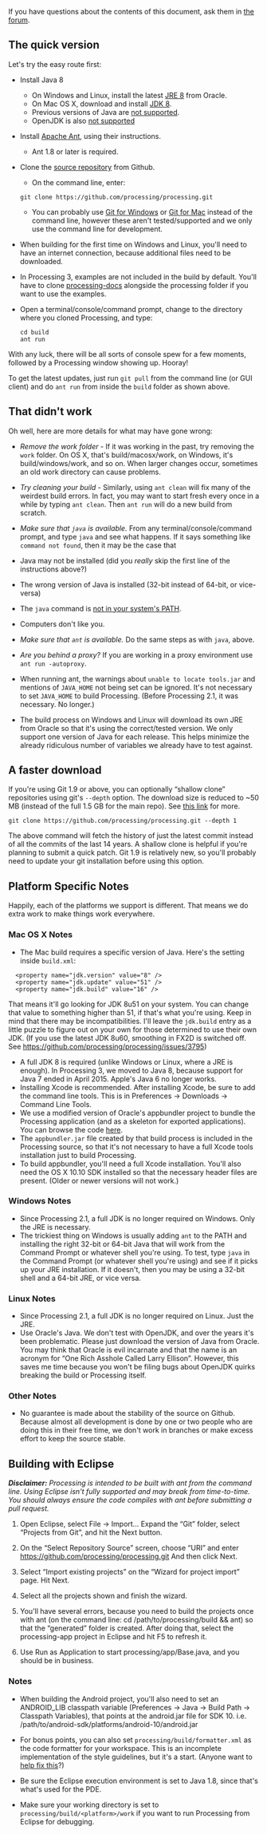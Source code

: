 If you have questions about the contents of this document, ask them in [the forum](http://forum.processing.org/two/categories/developing-processing).

## The quick version

Let's try the easy route first:

* Install Java 8
    * On Windows and Linux, install the latest [JRE 8](http://www.oracle.com/technetwork/java/javase/downloads) from Oracle. 
    * On Mac OS X, download and install [JDK 8](http://www.oracle.com/technetwork/java/javase/downloads). 
    * Previous versions of Java are [not supported](https://github.com/processing/processing/wiki/Supported-Platforms#java-versions).
    * OpenJDK is also [not supported](https://github.com/processing/processing/wiki/Supported-Platforms#linux)

* Install [Apache Ant](http://ant.apache.org/), using their instructions.
    * Ant 1.8 or later is required.

* Clone the [source repository](http://github.com/processing/processing) from Github. 
    * On the command line, enter:
    ````
    git clone https://github.com/processing/processing.git
    ````
    * You can probably use [Git for Windows](http://windows.github.com/) or [Git for Mac](http://mac.github.com/) instead of the command line, however these aren't tested/supported and we only use the command line for development.

* When building for the first time on Windows and Linux, you'll need to have an internet connection, because additional files need to be downloaded. 

* In Processing 3, examples are not included in the build by default. You'll have to clone [processing-docs](https://github.com/processing/processing-docs) alongside the processing folder if you want to use the examples.

* Open a terminal/console/command prompt, change to the directory where you cloned Processing, and type:
    ````
    cd build
    ant run
    ````
With any luck, there will be all sorts of console spew for a few moments, followed by a Processing window showing up. Hooray! 

To get the latest updates, just run `git pull` from the command line (or GUI client) and do `ant run` from inside the `build` folder as shown above.

## That didn't work

Oh well, here are more details for what may have gone wrong: 

* *Remove the work folder* - If it was working in the past, try removing the `work` folder. On OS X, that's build/macosx/work, on Windows, it's build/windows/work, and so on. When larger changes occur, sometimes an old work directory can cause problems. 

* *Try cleaning your build* - Similarly, using `ant clean` will fix many of the weirdest build errors. In fact, you may want to start fresh every once in a while by typing `ant clean`. Then `ant run` will do a new build from scratch.

* *Make sure that `java` is available.* From any terminal/console/command prompt, and type `java` and see what happens. If it says something like `command not found`, then it may be the case that
 * Java may not be installed (did you _really_ skip the first line of the instructions above?)
 * The wrong version of Java is installed (32-bit instead of 64-bit, or vice-versa)
 * The `java` command is [not in your system's PATH](http://www.java.com/en/download/help/path.xml). 
 * Computers don't like you.

* *Make sure that `ant` is available.* Do the same steps as with `java`, above. 

* *Are you behind a proxy?* If you are working in a proxy environment use `ant run -autoproxy`.

* When running ant, the warnings about `unable to locate tools.jar` and mentions of `JAVA_HOME` not being set can be ignored. It's not necessary to set `JAVA_HOME` to build Processing. (Before Processing 2.1, it was necessary. No longer.)

* The build process on Windows and Linux will download its own JRE from Oracle so that it's using the correct/tested version. We only support one version of Java for each release. This helps minimize the already ridiculous number of variables we already have to test against. 

## A faster download

If you're using Git 1.9 or above, you can optionally “shallow clone” repositories using git's `--depth` option. The download size is reduced to ~50 MB (instead of the full 1.5 GB for the main repo). See [this link](http://stackoverflow.com/questions/6941889/is-git-clone-depth-1-shallow-clone-more-useful-than-it-makes-out) for more.

````
git clone https://github.com/processing/processing.git --depth 1
````
The above command will fetch the history of just the latest commit instead of all the commits of the last 14 years. A shallow clone is helpful if you're planning to submit a quick patch. Git 1.9 is relatively new, so you'll probably need to update your git installation before using this option.

## Platform Specific Notes

Happily, each of the platforms we support is different. That means we do extra work to make things work everywhere.

### Mac OS X Notes

* The Mac build requires a specific version of Java. Here's the setting inside `build.xml`:
```
  <property name="jdk.version" value="8" />
  <property name="jdk.update" value="51" />
  <property name="jdk.build" value="16" />
```
That means it'll go looking for JDK 8u51 on your system. You can change that value to something higher than 51, if that's what you're using. Keep in mind that there may be incompatibilities. I'll leave the `jdk.build` entry as a little puzzle to figure out on your own for those determined to use their own JDK. (If you use the latest JDK 8u60, smoothing in FX2D is switched off. See https://github.com/processing/processing/issues/3795)
* A full JDK 8 is required (unlike Windows or Linux, where a JRE is enough). In Processing 3, we moved to Java 8, because support for Java 7 ended in April 2015. Apple's Java 6 no longer works. 
* Installing Xcode is recommended. After installing Xcode, be sure to add the command line tools. This is in Preferences → Downloads → Command Line Tools.
* We use a modified version of Oracle's appbundler project to bundle the Processing application (and as a skeleton for exported applications). You can browse the code [here](https://github.com/processing/processing/tree/master/build/macosx/appbundler). 
 * The `appbundler.jar` file created by that build process is included in the Processing source, so that it's not necessary to have a full Xcode tools installation just to build Processing. 
 * To build appbundler, you'll need a full Xcode installation. You'll also need the OS X 10.10 SDK installed so that the necessary header files are present. (Older or newer versions will not work.)

### Windows Notes 

* Since Processing 2.1, a full JDK is no longer required on Windows. Only the JRE is necessary.
* The trickiest thing on Windows is usually adding `ant` to the PATH and installing the right 32-bit or 64-bit Java that will work from the Command Prompt or whatever shell you're using. To test, type `java` in the Command Prompt (or whatever shell you're using) and see if it picks up your JRE installation. If it doesn't, then you may be using a 32-bit shell and a 64-bit JRE, or vice versa.

### Linux Notes

* Since Processing 2.1, a full JDK is no longer required on Linux. Just the JRE.
* Use Oracle's Java. We don't test with OpenJDK, and over the years it's been problematic. Please just download the version of Java from Oracle. You may think that Oracle is evil incarnate and that the name is an acronym for “One Rich Asshole Called Larry Ellison”. However, this saves me time because you won't be filing bugs about OpenJDK quirks breaking the build or Processing itself.

### Other Notes

* No guarantee is made about the stability of the source on Github. Because almost all development is done by one or two people who are doing this in their free time, we don't work in branches or make excess effort to keep the source stable. 

## Building with Eclipse

_**Disclaimer:** Processing is intended to be built with ant from the command line. Using Eclipse isn't fully supported and may break from time-to-time. You should always ensure the code compiles with ant before submitting a pull request._

1. Open Eclipse, select File → Import... Expand the “Git” folder, select “Projects from Git”, and hit the Next button.

2. On the “Select Repository Source” screen, choose “URI” and enter https://github.com/processing/processing.git
And then click Next.

3. Select “Import existing projects” on the “Wizard for project import” page. Hit Next.

4. Select all the projects shown and finish the wizard. 

5. You'll have several errors, because you need to build the projects once with ant (on the command line: cd /path/to/processing/build && ant) so that the “generated” folder is created. After doing that, select the processing-app project in Eclipse and hit F5 to refresh it.

6. Use Run as Application to start processing/app/Base.java, and you should be in business.

### Notes

  * When building the Android project, you'll also need to set an ANDROID_LIB classpath variable (Preferences → Java → Build Path → Classpath Variables), that points at the android.jar file for SDK 10. i.e. /path/to/android-sdk/platforms/android-10/android.jar

  * For bonus points, you can also set `processing/build/formatter.xml` as the code formatter for your workspace. This is an incomplete implementation of the style guidelines, but it's a start. (Anyone want to [help fix this](https://github.com/processing/processing/issues/3426)?)

  * Be sure the Eclipse execution environment is set to Java 1.8, since that's what's used for the PDE. 

  * Make sure your working directory is set to `processing/build/<platform>/work` if you want to run Processing from Eclipse for debugging.